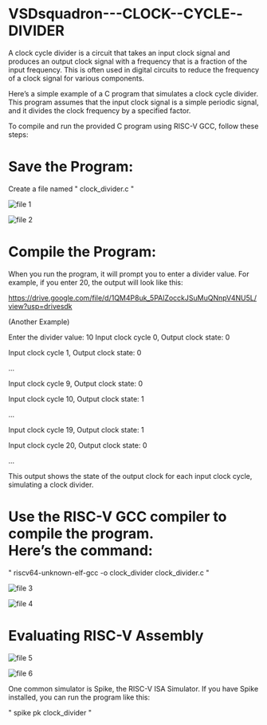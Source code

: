 # VSDsquadron---CLOCK--CYCLE--DIVIDER

A clock cycle divider is a circuit that takes an input clock signal and produces an output clock signal with a frequency that is a fraction of the input frequency. This is often used in digital circuits to reduce the frequency of a clock signal for various components.

Here’s a simple example of a C program that simulates a clock cycle divider. This program assumes that the input clock signal is a simple periodic signal, and it divides the clock frequency by a specified factor.

To compile and run the provided C program using RISC-V GCC, follow these steps:

# Save the Program:

Create a file named " clock_divider.c " 

![file 1](https://github.com/Varsha212003/VSDsquadron---CLOCK--CYCLE--DIVIDER/assets/173601368/46d22c2d-abf3-47ca-8c4a-f7857b5d5fac)

![file 2](https://github.com/Varsha212003/VSDsquadron---CLOCK--CYCLE--DIVIDER/assets/173601368/90cfa9e2-3262-405f-b4fa-5d9577081f3e)


# Compile the Program:

When you run the program, it will prompt you to enter a divider value. For example, if you enter 20, the output will look like this:

https://drive.google.com/file/d/1QM4P8uk_5PAlZocckJSuMuQNnpV4NU5L/view?usp=drivesdk

(Another Example)

Enter the divider value: 10
Input clock cycle 0, Output clock state: 0

Input clock cycle 1, Output clock state: 0

...

Input clock cycle 9, Output clock state: 0

Input clock cycle 10, Output clock state: 1

...

Input clock cycle 19, Output clock state: 1

Input clock cycle 20, Output clock state: 0

...

This output shows the state of the output clock for each input clock cycle, simulating a clock divider.

# Use the RISC-V GCC compiler to compile the program. Here’s the command:

" riscv64-unknown-elf-gcc -o clock_divider clock_divider.c "

![file 3](https://github.com/Varsha212003/VSDsquadron---CLOCK--CYCLE--DIVIDER/assets/173601368/5cc5857b-3714-4c32-bd19-bfbe67e49ae1)

![file 4](https://github.com/Varsha212003/VSDsquadron---CLOCK--CYCLE--DIVIDER/assets/173601368/ea5aa3f7-ef7c-43fd-8ee2-cc3fd929ac83)

# Evaluating RISC-V Assembly

![file 5](https://github.com/Varsha212003/VSDsquadron---CLOCK--CYCLE--DIVIDER/assets/173601368/448b0a39-a076-43d4-a6aa-3c1694413ccb)

![file 6](https://github.com/Varsha212003/VSDsquadron---CLOCK--CYCLE--DIVIDER/assets/173601368/2db60ba6-b2ec-42ed-9f60-80441b0efb68)

One common simulator is Spike, the RISC-V ISA Simulator. If you have Spike installed, you can run the program like this:

" spike pk clock_divider "
